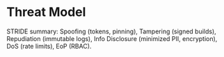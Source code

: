 # Threat Model

STRIDE summary: Spoofing (tokens, pinning), Tampering (signed builds), Repudiation (immutable logs), Info Disclosure (minimized PII, encryption), DoS (rate limits), EoP (RBAC).